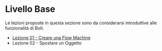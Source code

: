 # Livello Base

Le lezioni proposte in questa sezione sono da considerarsi introduttive alle funzionalità di Bolt.

* [Lezione 01 - Creare una Flow Machine](lezione-01-creare-una-flow-machine.md)
* Lezione 02 - Spostare un Oggetto





